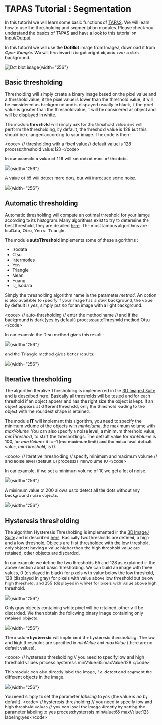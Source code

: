 # TAPAS Tutorial : Segmentation

In this tutorial we will learn some basic functions of
[TAPAS](/plugin/utilities/tapas_/integrated_framework_for_automated_processing_and_analysis/start).
We will learn how to use the thresholding and segmentation modules.
Please check you understand the basics of
[TAPAS](/plugin/utilities/tapas_/integrated_framework_for_automated_processing_and_analysis/start)
and have a look to this [tutorial on
Input/Output](/plugin/utilities/tapas_tutorial_/input_output_i/start).

In this tutorial we will use the **DotBlot** image from ImageJ, download
it from *Open Sample*. We will first invert it to get bright objects
over a dark background.

![Dot blot
image](/plugin/stacks/3d_ij_suite/dot_blot-inv.png){width="256"}

## Basic thresholding

Thresholding will simply create a binary image based on the pixel value
and a threshold value, if the pixel value is lower than the threshold
value, it will be considered as background and is displayed usually in
black, if the pixel value is greater than the threshold value, it will
be considered as object and will be displayed in white.

The module **threshold** will simply ask for the threshold value and
will perform the thresholding, by default, the threshold value is 128
but this should be changed according to your image. The code is then :

\<code\> // thresholding with a fixed value // default value is 128
process:threshold value:128 \</code\>

In our example a value of 128 will not detect most of the dots.

![](/plugin/stacks/3d_ij_suite/dot_blot-inv-th128.png){width="256"}

A value of 65 will detect more dots, but will introduce some noise.

![](/plugin/stacks/3d_ij_suite/dot_blot-inv-th65.png){width="256"}

## Automatic thresholding

Automatic thresholding will compute an optimal threshold for your iamge
according to its histogram. Many algorithms exist to try to determine
the best threshold, they are detailed
[here](https://imagej.net/Auto_Threshold). The most famous algorithms
are : IsoData, Otsu, Yen or Triangle.

The module **autoThreshold** implements some of these algorithms :

-   Isodata
-   Otsu
-   Intermodes
-   Yen
-   Triangle
-   Mean
-   Huang
-   IJ_Isodata

Simply the thresholding algorithm name in the parameter *method*. An
option is also available to specify if your image has a *dark*
background, the value by default is *yes*, simply put *no* for an image
with a light background.

\<code\> // auto-thresholding // enter the method name // and if the
background is dark (yes by default) process:autoThreshold method:Otsu
\</code\>

In our example the Otsu method gives this result :

![](/plugin/stacks/3d_ij_suite/dot_blot-inv-otsu.png){width="256"}

and the Triangle method gives better results:

![](/plugin/stacks/3d_ij_suite/dot_blot-inv-triangle.png){width="256"}

## Iterative thresholding

The algorithm Iterative Thresholding is implemented in the [3D ImageJ
Suite](/plugin/stacks/3d_ij_suite/start) and is described
[here](/plugin/segmentation/3d_spots_segmentation/start#d_iterative_thresholding).
Basically all thresholds will be tested and for each threshold if an
object appear and has the right size the object is kept. If an object
appears at different threshold, only the threshold leading to the object
with the roundest shape is retained.

The module **IT** will implement this algorithm, you need to specify the
minimum volume of the objects with *minVolume*, the maximum volume with
*maxVolume*. You can also specify a noise level, a minimum threshold
value, *minThreshold*, to start the thresholdings. The default value for
*minVolume* is 100, for *maxVolume* it is -1 (mo maximum limit) and the
noise level default value, *minThreshold*, is 0.

\<code\> // Iterative thresholding // specify minimum and maximum volume
// and noise level (default 0) process:IT minVolume:10 \</code\>

In our example, if we set a minimum volume of 10 we get a lot of noise.

![](/plugin/stacks/3d_ij_suite/dot_blot-inv-itmin10.png){width="256"}

A minimum value of 200 allows us to detect all the dots without any
background noise objects.

![](/plugin/stacks/3d_ij_suite/dot_blot-inv-itmin200.png){width="256"}

## Hysteresis thresholding

The algorithm Hysteresis Thresholding is implemented in the [3D ImageJ
Suite](/plugin/stacks/3d_ij_suite/start) and is described
[here](/plugin/segmentation/3d_spots_segmentation/start). Basically two
thresholds are defined, a high and a low threshold. Objects are first
thresholded with the low threshold, only objects having a value higher
than the high threshold value are retained, other objects are discarded.

In our example we define the two thresholds 65 and 128 as explained in
the above section about basic thresholding. We can build an image with
three values, 0 (displayed in black) for pixels with value below the low
threshold, 128 (displayed in gray) for pixels with value above low
threshold but below high threshold, and 255 (displayed in white) for
pixels with value above high threshold.

![](/plugin/stacks/3d_ij_suite/dot_blot-inv.png_multi.png){width="256"}

Only gray objects containing white pixel will be retained, other will be
discarded. We then obtain the following binary image containing only
retained objects.

![](/plugin/stacks/3d_ij_suite/hyst_dot_blot-inv65-128-Bin.png){width="256"}

The module **hysteresis** will implement the hysteresis thresholding.
The low and high thresholds are specified in *minValue* and *maxValue*
(there are no default values).

\<code\> // hysteresis thresholding // you need to specify low and high
threshold values process:hysteresis minValue:65 maxValue:128 \</code\>

This module can also directly label the image, *i.e.* detect and segment
the different objects in the image.

![](/plugin/stacks/3d_ij_suite/hyst_dot_blot-inv65-128.png){width="256"}

You need simply to set the parameter *labeling* to *yes* (the value is
*no* by default). \<code\> // hysteresis thresholding // you need to
specify low and high threshold values // you can label the image
directly by setting the parameter labeling to yes process:hysteresis
minValue:65 maxValue:128 labeling:yes \</code\>
